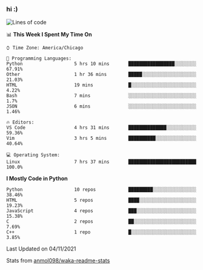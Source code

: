 ### hi :)

<!--START_SECTION:waka-->
![Lines of code](https://img.shields.io/badge/From%20Hello%20World%20I%27ve%20Written-886743%20lines%20of%20code-blue)

📊 **This Week I Spent My Time On** 

```text
⌚︎ Time Zone: America/Chicago

💬 Programming Languages: 
Python                   5 hrs 10 mins       █████████████████░░░░░░░░   67.91% 
Other                    1 hr 36 mins        █████░░░░░░░░░░░░░░░░░░░░   21.03% 
HTML                     19 mins             █░░░░░░░░░░░░░░░░░░░░░░░░   4.22% 
Bash                     7 mins              ░░░░░░░░░░░░░░░░░░░░░░░░░   1.7% 
JSON                     6 mins              ░░░░░░░░░░░░░░░░░░░░░░░░░   1.46%

🔥 Editors: 
VS Code                  4 hrs 31 mins       ██████████████░░░░░░░░░░░   59.36% 
Vim                      3 hrs 5 mins        ██████████░░░░░░░░░░░░░░░   40.64%

💻 Operating System: 
Linux                    7 hrs 37 mins       █████████████████████████   100.0%

```

**I Mostly Code in Python** 

```text
Python                   10 repos            █████████░░░░░░░░░░░░░░░░   38.46% 
HTML                     5 repos             ████░░░░░░░░░░░░░░░░░░░░░   19.23% 
JavaScript               4 repos             ███░░░░░░░░░░░░░░░░░░░░░░   15.38% 
C                        2 repos             ██░░░░░░░░░░░░░░░░░░░░░░░   7.69% 
C++                      1 repo              █░░░░░░░░░░░░░░░░░░░░░░░░   3.85%

```



 Last Updated on 04/11/2021
<!--END_SECTION:waka-->

Stats from [anmol098/waka-readme-stats](https://github.com/anmol098/waka-readme-stats)